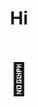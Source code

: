 <h1 align="center">
  Hi
</h1>
<p align="center" style="font-size: 50px;">🚕</p>
<p style="margin:2000px;"><a href="https://www.buymeacoffee.com/https://www.buymeacoffee.com/tranngoctum"> <img align="left" src="https://cdn.buymeacoffee.com/buttons/v2/default-yellow.png" height="50" width="210" alt="https://www.buymeacoffee.com/tranngoctum" /></a></p>
